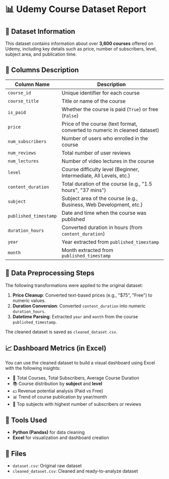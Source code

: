 
# 📊 Udemy Course Dataset Report

## 📁 Dataset Information

This dataset contains information about over **3,600 courses** offered on Udemy, including key details such as price, number of subscribers, level, subject area, and publication time.

## 📌 Columns Description

| Column Name         | Description                                                                 |
|---------------------|-----------------------------------------------------------------------------|
| `course_id`         | Unique identifier for each course                                           |
| `course_title`      | Title or name of the course                                                 |
| `is_paid`           | Whether the course is paid (`True`) or free (`False`)                       |
| `price`             | Price of the course (text format, converted to numeric in cleaned dataset)  |
| `num_subscribers`   | Number of users who enrolled in the course                                  |
| `num_reviews`       | Total number of user reviews                                                |
| `num_lectures`      | Number of video lectures in the course                                      |
| `level`             | Course difficulty level (Beginner, Intermediate, All Levels, etc.)          |
| `content_duration`  | Total duration of the course (e.g., "1.5 hours", "37 mins")                 |
| `subject`           | Subject area of the course (e.g., Business, Web Development, etc.)          |
| `published_timestamp` | Date and time when the course was published                             |
| `duration_hours`    | Converted duration in hours (from `content_duration`)                       |
| `year`              | Year extracted from `published_timestamp`                                   |
| `month`             | Month extracted from `published_timestamp`                                  |

## 🧹 Data Preprocessing Steps

The following transformations were applied to the original dataset:

1. **Price Cleanup**: Converted text-based prices (e.g., "$75", "Free") to numeric values.
2. **Duration Conversion**: Converted `content_duration` into numeric `duration_hours`.
3. **Datetime Parsing**: Extracted `year` and `month` from the course `published_timestamp`.

The cleaned dataset is saved as `cleaned_dataset.csv`.

## 📈 Dashboard Metrics (in Excel)

You can use the cleaned dataset to build a visual dashboard using Excel with the following insights:

- 📌 Total Courses, Total Subscribers, Average Course Duration
- 📚 Course distribution by **subject** and **level**
- 💵 Revenue potential analysis (Paid vs Free)
- 📊 Trend of course publication by year/month
- 🎯 Top subjects with highest number of subscribers or reviews

## 🔧 Tools Used

- **Python (Pandas)** for data cleaning
- **Excel** for visualization and dashboard creation

## 📂 Files

- `dataset.csv`: Original raw dataset
- `cleaned_dataset.csv`: Cleaned and ready-to-analyze dataset

